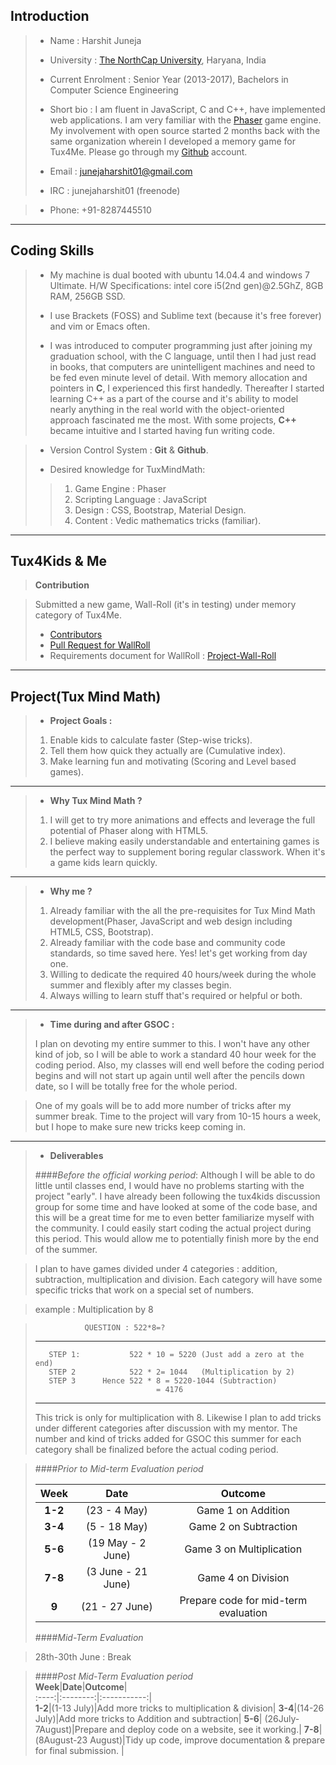 Introduction
---------------------------------
> - Name : Harshit Juneja
> 
> - University : [The NorthCap University](http://ncuindia.edu), Haryana, India
> 
> - Current Enrolment : Senior Year (2013-2017), Bachelors in Computer Science Engineering
> - Short bio :
> I am fluent in JavaScript, C and C++, have implemented  web applications. I am very familiar with the [Phaser](http://phaser.io/) game engine. My involvement with open source started 2 months back with the same organization wherein I developed a memory game for Tux4Me.  Please go through my [Github](https://github.com/harshitjuneja) account.
>  
 >- Email : junejaharshit01@gmail.com
> - IRC : junejaharshit01 (freenode)
 
> - Phone: +91-8287445510
 
----------
Coding Skills
-------------

> - My machine is dual booted with ubuntu 14.04.4 and windows 7 Ultimate. 
>   H/W Specifications:  intel core i5(2nd gen)@2.5GhZ, 8GB RAM, 256GB SSD.
>   
> - I use Brackets (FOSS) and Sublime text (because it's free forever) and vim or Emacs often.
> 
> -  I was introduced to computer programming just after joining my graduation school, with the C language, until then I had just read in books, that computers are unintelligent machines  and need to be fed even minute level of detail. With memory allocation and pointers in **C**, I experienced this first handedly. Thereafter I started learning C++ as a part of the course and it's ability to model nearly anything in the real world with the object-oriented approach fascinated me the most. With some projects, **C++** became intuitive and I started having fun writing code.
>  

> - Version Control System : **Git** & **Github**.
> 
> - Desired knowledge for TuxMindMath:
> >1. Game Engine : Phaser
> >2. Scripting Language : JavaScript
> >3. Design : CSS, Bootstrap, Material Design.
>>4. Content : Vedic mathematics tricks (familiar).

----------

Tux4Kids & Me
-------------------

> **Contribution**

>   Submitted a new game, Wall-Roll (it's in testing) under memory category of Tux4Me.
> - [Contributors](http://tux4me.azurewebsites.net/)
> - [Pull Request for WallRoll](https://github.com/Vigneshsekar/Tux4ME/pull/21/commits)
> - Requirements document for WallRoll :  [Project-Wall-Roll](https://docs.google.com/document/d/1aPtKxgltMCagPaFgE-3HVWXsgy98D16yvFN2hCqxeAg/edit?usp=sharing)

----------


Project(Tux Mind Math)
-------------

> - **Project Goals :**
>
>1.  Enable kids to calculate faster (Step-wise tricks). 
>2.  Tell them how quick they actually are (Cumulative index).
>3. Make learning fun and motivating (Scoring and Level based games).

----------


> 
>- **Why Tux Mind Math ?** 
>
>1. I will get to try more animations and effects and leverage the full potential of Phaser along with HTML5.
>2. I believe making easily understandable and entertaining games is the perfect way to supplement boring regular classwork. When it's a game kids learn quickly. 

----------


>- **Why me ?**
>
>1. Already familiar with the all the pre-requisites for Tux Mind Math development(Phaser, JavaScript and web design including HTML5, CSS, Bootstrap).
>2. Already familiar with the code base and community code standards, so time saved here. Yes! let's get working from day one.
>3. Willing to dedicate the required 40 hours/week during the whole summer and flexibly after my classes begin.
>4.  Always willing to learn stuff that's required or helpful or both.


----------


 
>- **Time during and after GSOC :**
>
>  I plan on devoting my entire summer to this. I won't have any other kind of job, so I will be able to work a standard 40 hour week for the coding period. Also, my classes will end well before the coding period begins and will not start up again until well after the pencils down date, so I will be totally free for the whole period.
>  

>  One of my goals will be to add more number of tricks after my summer break. Time to the project will vary from 10-15 hours a week, but I hope to make sure new tricks keep coming in.

----------
> 
>- **Deliverables**
>
>  ####*Before the official working period*:
>  Although I will be able to do little until classes end, I would have no problems starting with the project "early". I have already been following the tux4kids discussion group for some time and have looked at some of the code base, and this will be a great time for me to even better familiarize myself with the community. I could easily start coding the actual project during this period. This would allow me to potentially finish more by the end of the summer. 

>  I plan to have games divided under 4 categories : addition, subtraction, multiplication and division. Each category will have some specific tricks that work on a special set of numbers.
 
>  example :     Multiplication by 8  

>                QUESTION : 522*8=?
>
>------------------------------------------------------------------------------
>        
>        STEP 1:           522 * 10 = 5220 (Just add a zero at the end)
>        STEP 2            522 * 2= 1044   (Multiplication by 2)
>        STEP 3      Hence 522 * 8 = 5220-1044 (Subtraction)
>                                = 4176
>---------------------------------------------------------------------------------
>                                
>   This trick is only for multiplication with  8. Likewise I plan to add tricks under different categories after discussion with my mentor. The number and kind of tricks added for GSOC this summer for each category shall be finalized before the actual coding period.

> 
> ####*Prior to Mid-term Evaluation period* 
>
> **Week**|**Date**|**Outcome**| 
>:------:|:--------:|:----------:|
> **1-2**|(23 - 4 May)|Game 1 on Addition|
> **3-4**|(5 - 18 May)| Game 2 on Subtraction|
> **5-6**|(19 May - 2 June)|Game 3 on Multiplication|
> **7-8**|(3 June - 21 June)|Game 4 on Division|
> **9**|(21 - 27 June)|Prepare code for mid-term evaluation|
> ####*Mid-Term Evaluation*
>

>28th-30th June : Break       
>                                                                                                              

> ####*Post Mid-Term Evaluation period*          
> **Week**|**Date**|**Outcome**|       
>  :----:|:--------:|:-----------:|                                                                           
> **1-2**|(1-13 July)|Add more tricks to multiplication & division|
> **3-4**|(14-26 July)|Add more tricks to Addition and subtraction|
> **5-6**| (26July- 7August)|Prepare and deploy code on a website, see it working.|
> **7-8**|(8August-23 August)|Tidy up code, improve documentation & prepare for final submission. |

